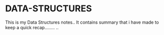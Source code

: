 # DATA-STRUCTURES
This is my Data Structures notes..
It contains summary that i have made to keep a quick recap........
..

